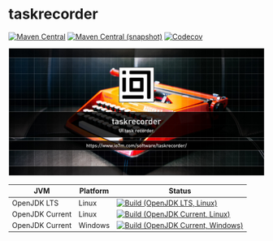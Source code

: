 taskrecorder
===

[![Maven Central](https://img.shields.io/maven-central/v/com.io7m.taskrecorder/com.io7m.taskrecorder.svg?style=flat-square)](http://search.maven.org/#search%7Cga%7C1%7Cg%3A%22com.io7m.taskrecorder%22)
[![Maven Central (snapshot)](https://img.shields.io/nexus/s/https/oss.sonatype.org/com.io7m.taskrecorder/com.io7m.taskrecorder.svg?style=flat-square)](https://oss.sonatype.org/content/repositories/snapshots/com/io7m/taskrecorder/)
[![Codecov](https://img.shields.io/codecov/c/github/io7m/taskrecorder.svg?style=flat-square)](https://codecov.io/gh/io7m/taskrecorder)

![taskrecorder](./src/site/resources/taskrecorder.jpg?raw=true)

| JVM             | Platform | Status |
|-----------------|----------|--------|
| OpenJDK LTS     | Linux    | [![Build (OpenJDK LTS, Linux)](https://img.shields.io/github/workflow/status/io7m/taskrecorder/main-openjdk_lts-linux)](https://github.com/io7m/taskrecorder/actions?query=workflow%3Amain-openjdk_lts-linux) |
| OpenJDK Current | Linux    | [![Build (OpenJDK Current, Linux)](https://img.shields.io/github/workflow/status/io7m/taskrecorder/main-openjdk_current-linux)](https://github.com/io7m/taskrecorder/actions?query=workflow%3Amain-openjdk_current-linux)
| OpenJDK Current | Windows  | [![Build (OpenJDK Current, Windows)](https://img.shields.io/github/workflow/status/io7m/taskrecorder/main-openjdk_current-windows)](https://github.com/io7m/taskrecorder/actions?query=workflow%3Amain-openjdk_current-windows)

